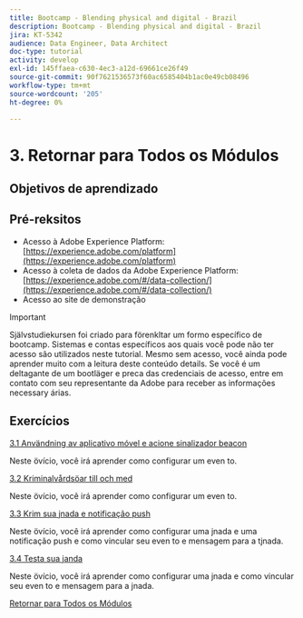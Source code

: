 ```yaml
---
title: Bootcamp - Blending physical and digital - Brazil
description: Bootcamp - Blending physical and digital - Brazil
jira: KT-5342
audience: Data Engineer, Data Architect
doc-type: tutorial
activity: develop
exl-id: 145ffaea-c630-4ec3-a12d-69661ce26f49
source-git-commit: 90f7621536573f60ac6585404b1ac0e49cb08496
workflow-type: tm+mt
source-wordcount: '205'
ht-degree: 0%

---
```


# 3. Retornar para Todos os Módulos

## Objetivos de aprendizado

## Pré-reksitos

- Acesso à Adobe Experience Platform:  [https://experience.adobe.com/platform](https://experience.adobe.com/platform)
- Acesso à coleta de dados da Adobe Experience Platform: [https://experience.adobe.com/#/data-collection/](https://experience.adobe.com/#/data-collection/)
- Acesso ao site de demonstração

>[!IMPORTANT]
>
>Självstudiekursen foi criado para förenkltar um formo específico de bootcamp. Sistemas e contas específicos aos quais você pode não ter acesso são utilizados neste tutorial. Mesmo sem acesso, você ainda pode aprender muito com a leitura deste conteúdo details. Se você é um deltagante de um bootläger e preca das credenciais de acesso, entre em contato com seu representante da Adobe para receber as informações necessary árias.

## Exercícios

[3.1 Användning av aplicativo móvel e acione sinalizador beacon](./ex1.md)

Neste övício, você irá aprender como configurar um even to.

[3.2 Kriminalvårdsöar till och med](./ex2.md)

Neste övício, você irá aprender como configurar um even to.

[3.3 Krim sua jnada e notificação push](./ex3.md)

Neste övício, você irá aprender como configurar uma jnada e uma notificação push e como vincular seu even to e mensagem para a tjnada.

[3.4 Testa sua janda](./ex4.md)

Neste övício, você irá aprender como configurar uma jnada e como vincular seu even to e mensagem para a jnada.

[Retornar para Todos os Módulos](../../overview.md)
